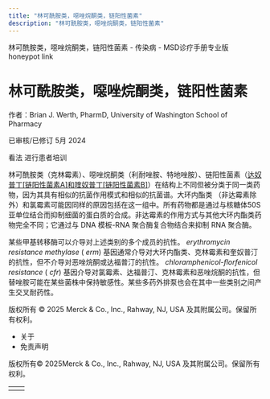 ```yaml
---
title: "林可酰胺类，噁唑烷酮类，链阳性菌素"
description: "林可酰胺类，噁唑烷酮类，链阳性菌素"
---
```


﻿林可酰胺类，噁唑烷酮类，链阳性菌素 \- 传染病 \- MSD诊疗手册专业版 honeypot link

# 林可酰胺类，噁唑烷酮类，链阳性菌素

作者：Brian J. Werth, PharmD, University of Washington School of Pharmacy

已审核/已修订 5月 2024

看法 进行患者培训

林可酰胺类（克林霉素）、噁唑烷酮类（利耐唑胺、特地唑胺）、链阳性菌素（[达奴普丁\[链阳性菌素A\]和喹奴普丁\[链阳性菌素B\]](./{2F7F0A9D-94F5-493A-BC06-02803B653B5E}.html)）在结构上不同但被分类于同一类药物，因为其具有相似的抗菌作用模式和相似的抗菌谱。大环内酯类 （非达霉素除外）和氯霉素可能因同样的原因包括在这一组中。所有药物都是通过与核糖体50S亚单位结合而抑制细菌的蛋白质的合成。非达霉素的作用方式与其他大环内酯类药物完全不同；它通过与 DNA 模板-RNA 聚合酶复合物结合来抑制 RNA 聚合酶。

某些甲基转移酶可以介导对上述类别的多个成员的抗性。 _erythromycin resistance methylase_ ( _erm_) 基因通常介导对大环内酯类、克林霉素和奎奴普汀的抗性，但不介导对恶唑烷酮或达福普汀的抗性。 _chloramphenicol-florfenicol resistance_ ( _cfr_) 基因介导对氯霉素、达福普汀、克林霉素和恶唑烷酮的抗性，但替唑胺可能在某些菌株中保持敏感性。某些多药外排泵也会在其中一些类别之间产生交叉耐药性。



版权所有 © 2025
Merck & Co., Inc., Rahway, NJ, USA 及其附属公司。保留所有权利。

- 关于
- 免责声明

版权所有© 2025Merck & Co., Inc., Rahway, NJ, USA 及其附属公司。保留所有权利。

|     |     |
| --- | --- |
|  |  |